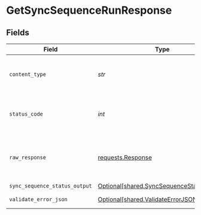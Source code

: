 # GetSyncSequenceRunResponse


## Fields

| Field                                                                                        | Type                                                                                         | Required                                                                                     | Description                                                                                  |
| -------------------------------------------------------------------------------------------- | -------------------------------------------------------------------------------------------- | -------------------------------------------------------------------------------------------- | -------------------------------------------------------------------------------------------- |
| `content_type`                                                                               | *str*                                                                                        | :heavy_check_mark:                                                                           | HTTP response content type for this operation                                                |
| `status_code`                                                                                | *int*                                                                                        | :heavy_check_mark:                                                                           | HTTP response status code for this operation                                                 |
| `raw_response`                                                                               | [requests.Response](https://requests.readthedocs.io/en/latest/api/#requests.Response)        | :heavy_minus_sign:                                                                           | Raw HTTP response; suitable for custom response parsing                                      |
| `sync_sequence_status_output`                                                                | [Optional[shared.SyncSequenceStatusOutput]](../../models/shared/syncsequencestatusoutput.md) | :heavy_minus_sign:                                                                           | Ok                                                                                           |
| `validate_error_json`                                                                        | [Optional[shared.ValidateErrorJSON]](../../models/shared/validateerrorjson.md)               | :heavy_minus_sign:                                                                           | Validation Failed                                                                            |